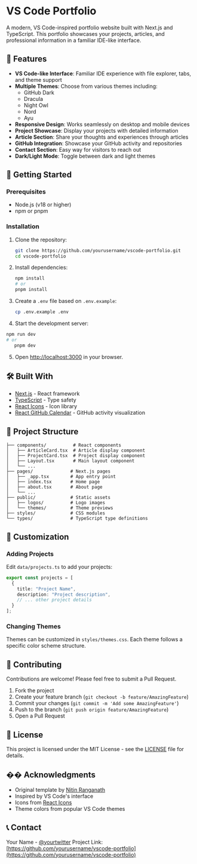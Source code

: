 # VS Code Portfolio

A modern, VS Code-inspired portfolio website built with Next.js and TypeScript. This portfolio showcases your projects, articles, and professional information in a familiar IDE-like interface.


## 🌟 Features

- **VS Code-like Interface**: Familiar IDE experience with file explorer, tabs, and theme support
- **Multiple Themes**: Choose from various themes including:
  - GitHub Dark
  - Dracula
  - Night Owl
  - Nord
  - Ayu
- **Responsive Design**: Works seamlessly on desktop and mobile devices
- **Project Showcase**: Display your projects with detailed information
- **Article Section**: Share your thoughts and experiences through articles
- **GitHub Integration**: Showcase your GitHub activity and repositories
- **Contact Section**: Easy way for visitors to reach out
- **Dark/Light Mode**: Toggle between dark and light themes

## 🚀 Getting Started

### Prerequisites

- Node.js (v18 or higher)
- npm or pnpm

### Installation

1. Clone the repository:
   ```bash
   git clone https://github.com/yourusername/vscode-portfolio.git
   cd vscode-portfolio
   ```

2. Install dependencies:
   ```bash
   npm install
   # or
   pnpm install
   ```

3. Create a `.env` file based on `.env.example`:
   ```bash
   cp .env.example .env
   ```

4. Start the development server:
```bash
npm run dev
# or
   pnpm dev
```

5. Open [http://localhost:3000](http://localhost:3000) in your browser.

## 🛠️ Built With

- [Next.js](https://nextjs.org/) - React framework
- [TypeScript](https://www.typescriptlang.org/) - Type safety
- [React Icons](https://react-icons.github.io/react-icons/) - Icon library
- [React GitHub Calendar](https://github.com/grubersjoe/react-github-calendar) - GitHub activity visualization

## 📁 Project Structure

```
├── components/          # React components
│   ├── ArticleCard.tsx  # Article display component
│   ├── ProjectCard.tsx  # Project display component
│   ├── Layout.tsx       # Main layout component
│   └── ...
├── pages/              # Next.js pages
│   ├── _app.tsx        # App entry point
│   ├── index.tsx       # Home page
│   ├── about.tsx       # About page
│   └── ...
├── public/             # Static assets
│   ├── logos/          # Logo images
│   └── themes/         # Theme previews
├── styles/             # CSS modules
└── types/              # TypeScript type definitions
```

## 🎨 Customization

### Adding Projects
Edit `data/projects.ts` to add your projects:
```typescript
export const projects = [
  {
    title: "Project Name",
    description: "Project description",
    // ... other project details
  }
];
```

### Changing Themes
Themes can be customized in `styles/themes.css`. Each theme follows a specific color scheme structure.

## 🤝 Contributing

Contributions are welcome! Please feel free to submit a Pull Request.

1. Fork the project
2. Create your feature branch (`git checkout -b feature/AmazingFeature`)
3. Commit your changes (`git commit -m 'Add some AmazingFeature'`)
4. Push to the branch (`git push origin feature/AmazingFeature`)
5. Open a Pull Request

## 📝 License

This project is licensed under the MIT License - see the [LICENSE](LICENSE) file for details.

## �� Acknowledgments

- Original template by [Nitin Ranganath](https://github.com/itsnitinr)
- Inspired by VS Code's interface
- Icons from [React Icons](https://react-icons.github.io/react-icons/)
- Theme colors from popular VS Code themes

## 📞 Contact

Your Name - [@yourtwitter](https://twitter.com/yourtwitter)
Project Link: [https://github.com/yourusername/vscode-portfolio](https://github.com/yourusername/vscode-portfolio)
